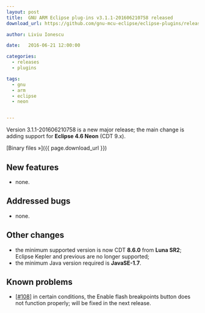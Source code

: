 ```yaml
---
layout: post
title:  GNU ARM Eclipse plug-ins v3.1.1-201606210758 released
download_url: https://github.com/gnu-mcu-eclipse/eclipse-plugins/releases/tag/v3.1.1-201606210758

author: Liviu Ionescu

date:   2016-06-21 12:00:00

categories:
  - releases
  - plugins

tags:
  - gnu
  - arm
  - eclipse
  - neon


---
```


Version 3.1.1-201606210758 is a new major release; the main change is adding support for **Eclipse 4.6 Neon** (CDT 9.x).

[Binary files »]({{ page.download_url }})

## New features

* none.

## Addressed bugs

* none.

## Other changes

* the minimum supported version is now CDT **8.6.0** from **Luna SR2**; Eclipse Kepler and previous are no longer supported;
* the minimum Java version required is **JavaSE-1.7**.

## Known problems

* [[#108](https://github.com/gnu-mcu-eclipse/eclipse-plugins/issues/108)] in certain conditions, the Enable flash breakpoints button does not function properly; will be fixed in the next release.
